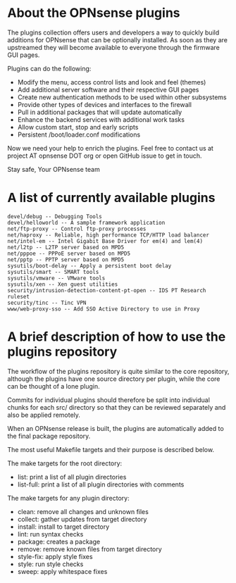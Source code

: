 About the OPNsense plugins
==========================

The plugins collection offers users and developers a way to quickly
build additions for OPNsense that can be optionally installed.  As
soon as they are upstreamed they will become available to everyone
through the firmware GUI pages.

Plugins can do the following:

* Modify the menu, access control lists and look and feel (themes)
* Add additional server software and their respective GUI pages
* Create new authentication methods to be used within other subsystems
* Provide other types of devices and interfaces to the firewall
* Pull in additional packages that will update automatically
* Enhance the backend services with additional work tasks
* Allow custom start, stop and early scripts
* Persistent /boot/loader.conf modifications

Now we need your help to enrich the plugins.  Feel free to contact us
at project AT opnsense DOT org or open GitHub issue to get in touch.


Stay safe,
Your OPNsense team

A list of currently available plugins
=====================================

```
devel/debug -- Debugging Tools
devel/helloworld -- A sample framework application
net/ftp-proxy -- Control ftp-proxy processes
net/haproxy -- Reliable, high performance TCP/HTTP load balancer
net/intel-em -- Intel Gigabit Base Driver for em(4) and lem(4)
net/l2tp -- L2TP server based on MPD5
net/pppoe -- PPPoE server based on MPD5
net/pptp -- PPTP server based on MPD5
sysutils/boot-delay -- Apply a persistent boot delay
sysutils/smart -- SMART tools
sysutils/vmware -- VMware tools
sysutils/xen -- Xen guest utilities
security/intrusion-detection-content-pt-open -- IDS PT Research ruleset
security/tinc -- Tinc VPN
www/web-proxy-sso -- Add SSO Active Directory to use in Proxy
```

A brief description of how to use the plugins repository
========================================================

The workflow of the plugins repository is quite similar to the
core repository, although the plugins have one source directory
per plugin, while the core can be thought of a lone plugin.

Commits for individual plugins should therefore be split into
individual chunks for each src/ directory so that they can be
reviewed separately and also be applied remotely.

When an OPNsense release is built, the plugins are automatically
added to the final package repository.

The most useful Makefile targets and their purpose is described
below.

The make targets for the root directory:

* list:		print a list of all plugin directories
* list-full:	print a list of all plugin directories with comments

The make targets for any plugin directory:

* clean:	remove all changes and unknown files
* collect:	gather updates from target directory
* install:	install to target directory
* lint:		run syntax checks
* package:	creates a package
* remove:	remove known files from target directory
* style-fix:	apply style fixes
* style:	run style checks
* sweep:	apply whitespace fixes
